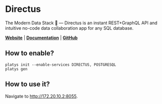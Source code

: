 # Directus

The Modern Data Stack 🐰 — Directus is an instant REST+GraphQL API and intuitive no-code data collaboration app for any SQL database. 

**[Website](https://directus.io/)** | **[Documentation](https://docs.directus.io/getting-started/introduction.html)** | **[GitHub](https://github.com/directus/directus)**

## How to enable?

```
platys init --enable-services DIRECTUS, POSTGRESQL
platys gen
```

## How to use it?

Navigate to <http://172.20.10.2:8055>.